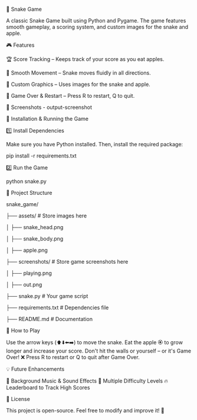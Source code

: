 🐍 Snake Game

A classic Snake Game built using Python and Pygame. The game features smooth gameplay, a scoring system, and custom images for the snake and apple.

🎮 Features

🏆 Score Tracking – Keeps track of your score as you eat apples.

🐍 Smooth Movement – Snake moves fluidly in all directions.

🎨 Custom Graphics – Uses images for the snake and apple.

🔄 Game Over & Restart – Press R to restart, Q to quit.

📸 Screenshots - output-screenshot

🚀 Installation & Running the Game

1️⃣ Install Dependencies

Make sure you have Python installed. Then, install the required package:

pip install -r requirements.txt

2️⃣ Run the Game

python snake.py

📂 Project Structure

snake_game/

├── assets/               # Store images here

│   ├── snake_head.png

│   ├── snake_body.png

│   ├── apple.png

├── screenshots/          # Store game screenshots here

│   ├── playing.png

│   ├── out.png

├── snake.py              # Your game script

├── requirements.txt      # Dependencies file

├── README.md             # Documentation


🎯 How to Play

Use the arrow keys (⬆️⬇️⬅️➡️) to move the snake.
Eat the apple 🏵️ to grow longer and increase your score.
Don't hit the walls or yourself – or it's Game Over! ❌
Press R to restart or Q to quit after Game Over.

💡 Future Enhancements

🎵 Background Music & Sound Effects
🏁 Multiple Difficulty Levels
🔥 Leaderboard to Track High Scores

📜 License

This project is open-source. Feel free to modify and improve it! 🎉
